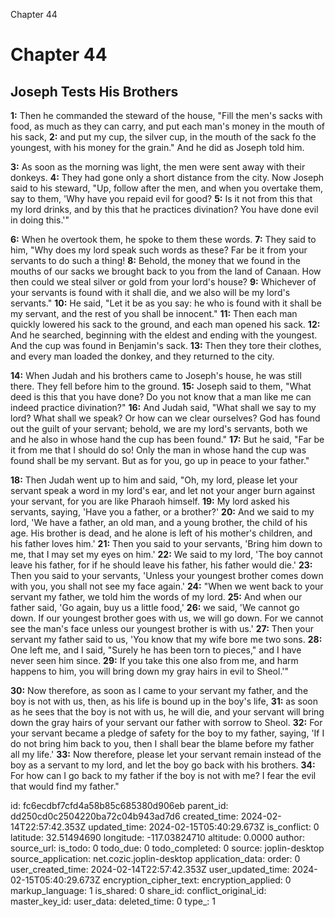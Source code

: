 Chapter 44

# Chapter 44

## Joseph Tests His Brothers

**1:** Then he commanded the steward of the house, "Fill the men's sacks with food, as much as they can carry, and put each man's money in the mouth of his sack,
**2:** and put my cup, the silver cup, in the mouth of the sack fo the youngest, with his money for the grain." And he did as Joseph told him.

**3:** As soon as the morning was light, the men were sent away with their donkeys.
**4:** They had gone only a short distance from the city. Now Joseph said to his steward, "Up, follow after the men, and when you overtake them, say to them, 'Why have you repaid evil for good?
**5:** Is it not from this that my lord drinks, and by this that he practices divination? You have done evil in doing this.'"

**6:** When he overtook them, he spoke to them these words.
**7:** They said to him, "Why does my lord speak such words as these? Far be it from your servants to do such a thing!
**8:** Behold, the money that we found in the mouths of our sacks we brought back to you from the land of Canaan. How then could we steal silver or gold from your lord's house?
**9:** Whichever of your servants is found with it shall die, and we also will be my lord's servants."
**10:** He said, "Let it be as you say: he who is found with it shall be my servant, and the rest of you shall be innocent."
**11:** Then each man quickly lowered his sack to the ground, and each man opened his sack.
**12:** And he searched, beginning with the eldest and ending with the youngest. And the cup was found in Benjamin's sack.
**13:** Then they tore their clothes, and every man loaded the donkey, and they returned to the city.

**14:** When Judah and his brothers came to Joseph's house, he was still there. They fell before him to the ground.
**15:** Joseph said to them, "What deed is this that you have done? Do you not know that a man like me can indeed practice divination?"
**16:** And Judah said, "What shall we say to my lord? What shall we speak? Or how can we clear ourselves? God has found out the guilt of your servant; behold, we are my lord's servants, both we and he also in whose hand the cup has been found."
**17:** But he said, "Far be it from me that I should do so! Only the man in whose hand the cup was found shall be my servant. But as for you, go up in peace to your father."

**18:** Then Judah went up to him and said, "Oh, my lord, please let your servant speak a word in my lord's ear, and let not your anger burn against your servant, for you are like Pharaoh himself.
**19:** My lord asked his servants, saying, 'Have you a father, or a brother?'
**20:** And we said to my lord, 'We have a father, an old man, and a young brother, the child of his age. His brother is dead, and he alone is left of his mother's children, and his father loves him.'
**21:** Then you said to your servants, 'Bring him down to me, that I may set my eyes on him.'
**22:** We said to my lord, 'The boy cannot leave his father, for if he should leave his father, his father would die.'
**23:** Then you said to your servants, 'Unless your youngest brother comes down with you, you shall not see my face again.'
**24:** "When we went back to your servant my father, we told him the words of my lord.
**25:** And when our father said, 'Go again, buy us a little food,'
**26:** we said, 'We cannot go down. If our youngest brother goes with us, we will go down. For we cannot see the man's face unless our youngest brother is with us.'
**27:** Then your servant my father said to us, 'You know that my wife bore me two sons.
**28:** One left me, and I said, "Surely he has been torn to pieces," and I have never seen him since.
**29:** If you take this one also from me, and harm happens to him, you will bring down my gray hairs in evil to Sheol.'"

**30:** Now therefore, as soon as I came to your servant my father, and the boy is not with us, then, as his life is bound up in the boy's life,
**31:** as soon as he sees that the boy is not with us, he will die, and your servant will bring down the gray hairs of your servant our father with sorrow to Sheol.
**32:** For your servant became a pledge of safety for the boy to my father, saying, 'If I do not bring him back to you, then I shall bear the blame before my father all my life.'
**33:** Now therefore, please let your servant remain instead of the boy as a servant to my lord, and let the boy go back with his brothers.
**34:** For how can I go back to my father if the boy is not with me? I fear the evil that would find my father."


id: fc6ecdbf7cfd4a58b85c685380d906eb
parent_id: dd250cd0c2504220ba72c04b943ad7d6
created_time: 2024-02-14T22:57:42.353Z
updated_time: 2024-02-15T05:40:29.673Z
is_conflict: 0
latitude: 32.51494690
longitude: -117.03824710
altitude: 0.0000
author: 
source_url: 
is_todo: 0
todo_due: 0
todo_completed: 0
source: joplin-desktop
source_application: net.cozic.joplin-desktop
application_data: 
order: 0
user_created_time: 2024-02-14T22:57:42.353Z
user_updated_time: 2024-02-15T05:40:29.673Z
encryption_cipher_text: 
encryption_applied: 0
markup_language: 1
is_shared: 0
share_id: 
conflict_original_id: 
master_key_id: 
user_data: 
deleted_time: 0
type_: 1